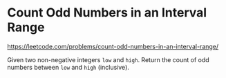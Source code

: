 # Count Odd Numbers in an Interval Range

https://leetcode.com/problems/count-odd-numbers-in-an-interval-range/

Given two non-negative integers `low` and `high`. Return the count of odd numbers between `low` and `high` (inclusive).
